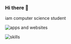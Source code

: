 ### Hi there 👋

iam computer science student

![apps and websites](https://user-images.githubusercontent.com/83348134/177630061-5345be74-6482-4ddf-a0bc-8b2f971e934d.png)

![skills](https://user-images.githubusercontent.com/83348134/177630541-e3a71461-72f2-4c68-99e0-fee52506052b.png)
